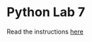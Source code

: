 # Python Lab 7
Read the instructions [here]("https://byucs180.atlassian.net/wiki/spaces/CF2/pages/295094/Python+Lab+7+Construct+a+Histogram")